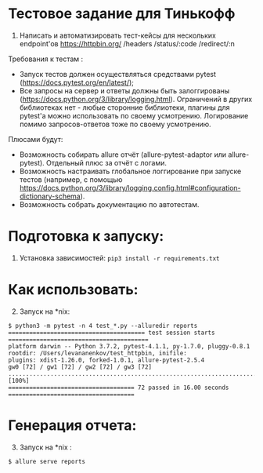 # Тестовое задание для Тинькофф
1. Написать и автоматизировать тест-кейсы для нескольких endpoint'ов https://httpbin.org/
/headers
/status/:code
/redirect/:n

Требования к тестам :
* Запуск тестов должен осуществляться средствами pytest (https://docs.pytest.org/en/latest/);
* Все запросы на сервер и ответы должны быть залоггированы
(https://docs.python.org/3/library/logging.html).
Ограничений в других библиотеках нет - любые сторонние библиотеки, плагины для pytest'а можно
использовать по своему усмотрению.
Логирование помимо запросов-ответов тоже по своему усмотрению.

Плюсами будут:
* Возможность собирать allure отчёт (allure-pytest-adaptor или allure-pytest). Отдельный плюс за отчёт
с логами.
* Возможность настраивать глобальное логгирование при запуске тестов (например, с помощью
https://docs.python.org/3/library/logging.config.html#configuration-dictionary-schema).
* Возможность собрать документацию по автотестам.


# Подготовка к запуску:
1. Установка зависимостей:
   `pip3 install -r requirements.txt` 

# Как использовать:
2. Запуск на *nix:
```
$ python3 -m pytest -n 4 test_*.py --alluredir reports
======================================= test session starts ========================================
platform darwin -- Python 3.7.2, pytest-4.1.1, py-1.7.0, pluggy-0.8.1
rootdir: /Users/levananenkov/test_httpbin, inifile:
plugins: xdist-1.26.0, forked-1.0.1, allure-pytest-2.5.4
gw0 [72] / gw1 [72] / gw2 [72] / gw3 [72]
........................................................................                     [100%]
==================================== 72 passed in 16.00 seconds ====================================
```

# Генерация отчета:
3. Запуск на *nix :
```
$ allure serve reports 
```
